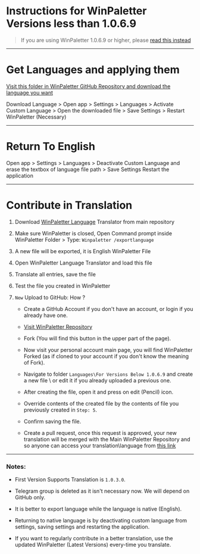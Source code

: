 # Instructions for WinPaletter Versions less than 1.0.6.9

> If you are using WinPaletter 1.0.6.9 or higher, please [read this instead](https://github.com/Abdelrhman-AK/WinPaletter/blob/master/Documentations/LangContribution.md)

---

# Get Languages and applying them

[Visit this folder in WinPaletter GitHub Repository and download the language you want](https://github.com/Abdelrhman-AK/WinPaletter/tree/master/Languages/For%20Versions%20Below%201.0.6.9)

Download Language > Open app > Settings > Languages > Activate Custom Language > Open the downloaded file > Save Settings > Restart WinPaletter (Necessary)

---

# Return To English

Open app > Settings > Languages > Deactivate Custom Language and erase the textbox of language file path > Save Settings Restart the application

--- 

# Contribute in Translation

1) Download [WinPaletter Language](https://github.com/Abdelrhman-AK/WinPaletter/raw/master/WinPaletter%20Language%20Translator.exe) Translator from main repository

2) Make sure WinPaletter is closed, Open Command prompt inside WinPaletter Folder > Type: `Winpaletter /exportlanguage`

3) A new file will be exported, it is English WinPaletter File

4) Open WinPaletter Language Translator and load this file

5) Translate all entries, save the file

6) Test the file you created in WinPaletter

7) `New` Upload to GitHub: How ?
   
   - Create a GitHub Account if you don't have an account, or login if you already have one.
   
   - [Visit WinPaletter Repository](https://github.com/Abdelrhman-AK/WinPaletter/)
   
   - Fork (You will find this button in the upper part of the page).
   
   - Now visit your personal account main page, you will find WinPaletter Forked (as if cloned to your account if you don't know the meaning of Fork).
   
   - Navigate to folder `Languages\For Versions Below 1.0.6.9` and create a new file \ or edit it if you already uploaded a previous one.
   
   - After creating the file, open it and press on edit (Pencil) icon.
   
   - Override contents of the created file by the contents of file you previously created in `Step: 5`.
   
   - Confirm saving the file.
   
   - Create a pull request, once this request is approved, your new translation will be merged with the Main WinPaletter Repository and so anyone can access your translation\language from [this link](https://github.com/Abdelrhman-AK/WinPaletter/tree/master/Languages/For%20Versions%20Below%201.0.6.9)

---

### Notes:

- First Version Supports Translation is `1.0.3.0`.

- Telegram group is deleted as it isn't necessary now. We will depend on GitHub only.

- It is better to export language while the language is native (English).

- Returning to native language is by deactivating custom language from settings, saving settings and restarting the application.

- If you want to regularly contribute in a better translation, use the updated WinPaletter (Latest Versions) every-time you translate.
